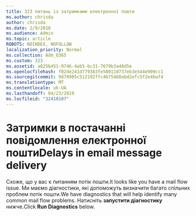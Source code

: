 ```yaml
---
title: 323 питань із затримками електронної пошти
ms.author: chrisda
author: chrisda
ms.date: 2/9/2018
ms.audience: Admin
ms.topic: article
ROBOTS: NOINDEX, NOFOLLOW
localization_priority: Normal
ms.collection: Adm_O365
ms.custom: 323
ms.assetid: a825b451-9746-4ab5-bc31-7679b3a48d5e
ms.openlocfilehash: f02de241d779383fe580110737eb3e544e909cc1
ms.sourcegitcommit: 9d78905c512192ffc4675468abd2efc5f2e4baf4
ms.translationtype: MT
ms.contentlocale: uk-UA
ms.lasthandoff: 04/23/2019
ms.locfileid: "32410107"
---
```

# <a name="delays-in-email-message-delivery"></a><span data-ttu-id="dbd20-102">Затримки в постачанні повідомлення електронної пошти</span><span class="sxs-lookup"><span data-stu-id="dbd20-102">Delays in email message delivery</span></span>

<span data-ttu-id="dbd20-103">Схоже, що у вас є питанням потік пошти.</span><span class="sxs-lookup"><span data-stu-id="dbd20-103">It looks like you have a mail flow issue.</span></span> <span data-ttu-id="dbd20-104">Ми маємо діагностики, які допоможуть визначити багато спільних проблем потік пошти.</span><span class="sxs-lookup"><span data-stu-id="dbd20-104">We have diagnostics that will help identify many common mail flow problems.</span></span> <span data-ttu-id="dbd20-105">Натисніть **запустити діагностику** нижче.</span><span class="sxs-lookup"><span data-stu-id="dbd20-105">Click **Run Diagnostics** below.</span></span>
